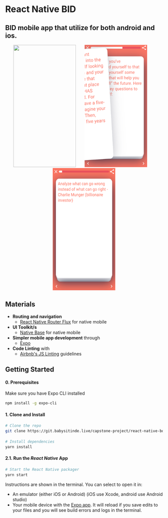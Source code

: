 # React Native BID

BID mobile app that utilize for both android and ios.
---

<p align="center">
  <img src="https://github.com/Foxhound401//raw/master/img/frontpage.png" width="200" height="390">
  &nbsp;
  &nbsp;
  &nbsp;
  <img src="https://github.com/Foxhound401/event-act-client/raw/master/img/flow-over.png" width="200" height="390">
  &nbsp;
  &nbsp;
  &nbsp;
  <img src="https://github.com/Foxhound401/event-act-client/raw/master/img/flash-frontpage.png" width="200" height="390">
</p>


## Materials

- **Routing and navigation**
  - [React Native Router Flux](https://github.com/aksonov/react-native-router-flux) for native mobile
- **UI Toolkit/s**
  - [Native Base](https://nativebase.io/) for native mobile
- **Simpler mobile app development** through
  - [Expo](https://expo.io/)
- **Code Linting** with
  - [Airbnb's JS Linting](https://github.com/airbnb/javascript) guidelines

## Getting Started

#### 0. Prerequisites

Make sure you have Expo CLI installed

```bash
npm install -g expo-cli
```

#### 1. Clone and Install

```bash
# Clone the repo
git clone https://git.babysitinde.live/capstone-project/react-native-boilerplate.git

# Install dependencies
yarn install
```

#### 2.1. Run the _React Native_ App

```bash
# Start the React Native packager
yarn start
```

Instructions are shown in the terminal. You can select to open it in:

- An emulator (either iOS or Android) (iOS use Xcode, android use Android studio)
- Your mobile device with the [Expo app](https://expo.io/). It will reload if you save edits to your files and you will see build errors and logs in the terminal.

